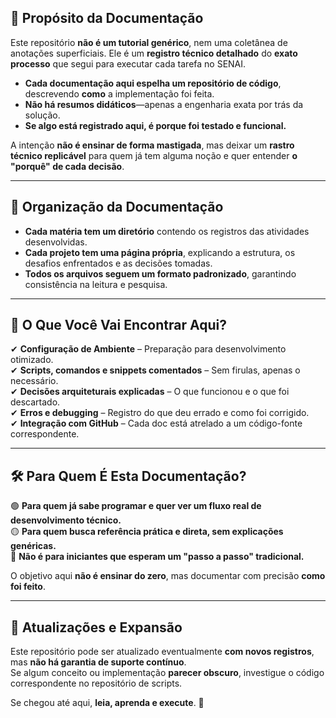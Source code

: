 ## **📢 Propósito da Documentação**
Este repositório **não é um tutorial genérico**, nem uma coletânea de anotações superficiais. Ele é um **registro técnico detalhado** do **exato processo** que segui para executar cada tarefa no SENAI.

- **Cada documentação aqui espelha um repositório de código**, descrevendo **como** a implementação foi feita.
- **Não há resumos didáticos**—apenas a engenharia exata por trás da solução.
- **Se algo está registrado aqui, é porque foi testado e funcional.**

A intenção **não é ensinar de forma mastigada**, mas deixar um **rastro técnico replicável** para quem já tem alguma noção e quer entender **o "porquê" de cada decisão**.

---

## **📂 Organização da Documentação**
- **Cada matéria tem um diretório** contendo os registros das atividades desenvolvidas.
- **Cada projeto tem uma página própria**, explicando a estrutura, os desafios enfrentados e as decisões tomadas.
- **Todos os arquivos seguem um formato padronizado**, garantindo consistência na leitura e pesquisa.

---

## **📑 O Que Você Vai Encontrar Aqui?**
✔ **Configuração de Ambiente** – Preparação para desenvolvimento otimizado.  
✔ **Scripts, comandos e snippets comentados** – Sem firulas, apenas o necessário.  
✔ **Decisões arquiteturais explicadas** – O que funcionou e o que foi descartado.  
✔ **Erros e debugging** – Registro do que deu errado e como foi corrigido.  
✔ **Integração com GitHub** – Cada doc está atrelado a um código-fonte correspondente.

---

## **🛠 Para Quem É Esta Documentação?**
🟢 **Para quem já sabe programar e quer ver um fluxo real de desenvolvimento técnico.**  
🟡 **Para quem busca referência prática e direta, sem explicações genéricas.**  
🔴 **Não é para iniciantes que esperam um "passo a passo" tradicional.**

O objetivo aqui **não é ensinar do zero**, mas documentar com precisão **como foi feito**.

---

## **📡 Atualizações e Expansão**
Este repositório pode ser atualizado eventualmente **com novos registros**, mas **não há garantia de suporte contínuo**.  
Se algum conceito ou implementação **parecer obscuro**, investigue o código correspondente no repositório de scripts.

Se chegou até aqui, **leia, aprenda e execute**. 🚀